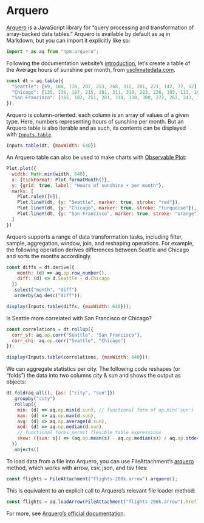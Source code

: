 # Arquero

[Arquero](https://uwdata.github.io/arquero/) is a JavaScript library for “query processing and transformation of array-backed data tables.” Arquero is available by default as `aq` in Markdown, but you can import it explicitly like so:

```js echo
import * as aq from "npm:arquero";
```

Following the documentation website’s [introduction](https://uwdata.github.io/arquero/), let’s create a table of the Average hours of sunshine per month, from [usclimatedata.com](https://usclimatedata.com/).

```js echo
const dt = aq.table({
  "Seattle": [69, 108, 178, 207, 253, 268, 312, 281, 221, 142, 72, 52],
  "Chicago": [135, 136, 187, 215, 281, 311, 318, 283, 226, 193, 113, 106],
  "San Francisco": [165, 182, 251, 281, 314, 330, 300, 272, 267, 243, 189, 156]
});
```

Arquero is column-oriented: each column is an array of values of a given type. Here, numbers representing hours of sunshine per month. But an Arquero table is also iterable and as such, its contents can be displayed with [`Inputs.table`](/lib/inputs#table).

```js echo
Inputs.table(dt, {maxWidth: 640})
```

An Arquero table can also be used to make charts with [Observable Plot](./plot):

```js echo
Plot.plot({
  width: Math.min(width, 640),
  x: {tickFormat: Plot.formatMonth()},
  y: {grid: true, label: "Hours of sunshine ☀️ per month"},
  marks: [
    Plot.ruleY([0]),
    Plot.lineY(dt, {y: "Seattle", marker: true, stroke: "red"}),
    Plot.lineY(dt, {y: "Chicago", marker: true, stroke: "turquoise"}),
    Plot.lineY(dt, {y: "San Francisco", marker: true, stroke: "orange"})
  ]
})
```

Arquero supports a range of data transformation tasks, including filter, sample, aggregation, window, join, and reshaping operations. For example, the following operation derives differences between Seattle and Chicago and sorts the months accordingly.

```js echo
const diffs = dt.derive({
    month: (d) => aq.op.row_number(),
    diff: (d) => d.Seattle - d.Chicago
  })
  .select("month", "diff")
  .orderby(aq.desc("diff"));

display(Inputs.table(diffs, {maxWidth: 640}));
```

Is Seattle more correlated with San Francisco or Chicago?

```js echo
const correlations = dt.rollup({
  corr_sf: aq.op.corr("Seattle", "San Francisco"),
  corr_chi: aq.op.corr("Seattle", "Chicago")
});

display(Inputs.table(correlations, {maxWidth: 640}));
```

We can aggregate statistics per city. The following code reshapes (or “folds”) the data into two columns _city_ & _sun_ and shows the output as objects:

```js echo
dt.fold(aq.all(), {as: ["city", "sun"]})
  .groupby("city")
  .rollup({
    min: (d) => aq.op.min(d.sun), // functional form of op.min('sun')
    max: (d) => aq.op.max(d.sun),
    avg: (d) => aq.op.average(d.sun),
    med: (d) => aq.op.median(d.sun),
    // functional forms permit flexible table expressions
    skew: ({sun: s}) => (aq.op.mean(s) - aq.op.median(s)) / aq.op.stdev(s) || 0
  })
  .objects()
```

To load data from a file into Arquero, you can use FileAttachment’s [arquero](../files#arquero) method<a href="https://github.com/observablehq/framework/pull/1510" class="observablehq-version-badge" data-version="prerelease" title="Added in #1510"></a>, which works with arrow, csv, json, and tsv files:

```js run=false
const flights = FileAttachment("flights-200k.arrow").arquero();
```

This is equivalent to an explicit call to Arquero’s relevant file loader method:

```js run=false
const flights = aq.loadArrow(FileAttachment("flights-200k.arrow").href);
```

For more, see [Arquero’s official documentation](https://uwdata.github.io/arquero/).
